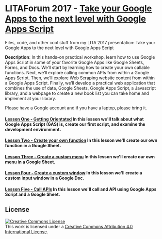 # LITAForum 2017 - [Take your Google Apps to the next level with Google Apps Script][1]
Files, code, and other cool stuff from my LITA 2017 presentation: Take your Google Apps to the next level with Google Apps Script

**Description:** In this hands-on practical workshop, learn how to use Google Apps Script in some of your favorite Google Apps like Google Sheets, Forms, and Docs. We’ll start by learning how to create your own callable functions. Next, we’ll explore calling common APIs from within a Google Apps Script. Then, we’ll explore Web Scraping website content from within a Google Apps Script. Finally, we’ll develop a practical web application that combines the use of data, Google Sheets, Google Apps Script, a Javascript library, and a webpage to create a new book list you can take home and implement at your library.

Please have a Google account and if you have a laptop, please bring it.

#### [Lesson One - Getting Orientated](/Lesson_1/) In this lesson we'll talk about what Google Apps Script (GAS) is, create our first script, and examine the development environment. 

#### [Lesson Two - Create your own function](/Lesson_2/) In this lesson we'll create our own function in a Google Sheet.

#### [Lesson Three - Create a custom menu](/Lesson_3/) In this lesson we'll create our own menu in a Google Sheet.

#### [Lesson Four - Create a custom window](/Lesson_4/) In this lesson we'll create a custom input window in a Google Doc.

#### [Lesson Five - Call APIs](/Lesson_5/) In this lesson we'll call and API using Google Apps Script and a Google Sheet.

## License
<a rel="license" href="http://creativecommons.org/licenses/by/4.0/"><img alt="Creative Commons License" style="border-width:0" src="https://i.creativecommons.org/l/by/4.0/88x31.png" /></a><br />This work is licensed under a <a rel="license" href="http://creativecommons.org/licenses/by/4.0/">Creative Commons Attribution 4.0 International License</a>.

[1]: http://forum.lita.org/sessions/take-your-google-apps-to-the-next-level-with-google-apps-script/
